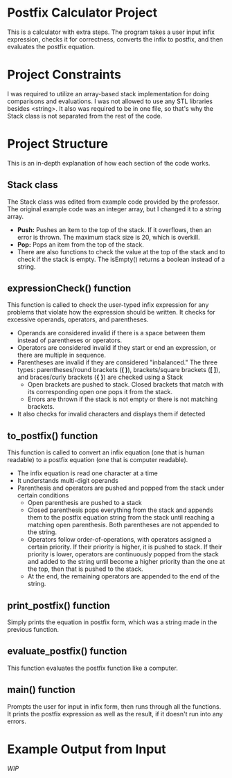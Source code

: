 # Postfix Calculator Project
This is a calculator with extra steps. The program takes a user input infix expression, checks it for correctness, converts the infix to postfix, and then evaluates the postfix equation.

# Project Constraints
I was required to utilize an array-based stack implementation for doing comparisons and evaluations. I was not allowed to use any STL libraries besides \<string\>. It also was required to be in one file, so that's why the Stack class is not separated from the rest of the code.
# Project Structure
This is an in-depth explanation of how each section of the code works.
## Stack class
The Stack class was edited from example code provided by the professor. The original example code was an integer array, but I changed it to a string array.
- **Push:** Pushes an item to the top of the stack. If it overflows, then an error is thrown. The maximum stack size is 20, which is overkill.
- **Pop:** Pops an item from the top of the stack.
- There are also functions to check the value at the top of the stack and to check if the stack is empty. The isEmpty() returns a boolean instead of a string.

## expressionCheck() function
This function is called to check the user-typed infix expression for any problems that violate how the expression should be written. It checks for excessive operands, operators, and parentheses.
- Operands are considered invalid if there is a space between them instead of parentheses or operators.
- Operators are considered invalid if they start or end an expression, or there are multiple in sequence.
- Parentheses are invalid if they are considered "inbalanced." The three types: parentheses/round brackets (**( )**), brackets/square brackets (**[ ]**), and braces/curly brackets (**{ }**) are checked using a Stack
  - Open brackets are pushed to stack. Closed brackets that match with its corresponding open one pops it from the stack.
  - Errors are thrown if the stack is not empty or there is not matching brackets.
- It also checks for invalid characters and displays them if detected

## to_postfix() function
This function is called to convert an infix equation (one that is human readable) to a postfix equation (one that is computer readable).
- The infix equation is read one character at a time
- It understands multi-digit operands
- Parenthesis and operators are pushed and popped from the stack under certain conditions
  - Open parenthesis are pushed to a stack
  - Closed parenthesis pops everything from the stack and appends them to the postfix equation string from the stack until reaching a matching open parenthesis. Both parentheses are not appended to the string.
  - Operators follow order-of-operations, with operators assigned a certain priority. If their priority is higher, it is pushed to stack. If their priority is lower, operators are continuously popped from the stack and added to the string until become a higher priority than the one at the top, then that is pushed to the stack.
  - At the end, the remaining operators are appended to the end of the string.

## print_postfix() function
Simply prints the equation in postfix form, which was a string made in the previous function.
## evaluate_postfix() function
This function evaluates the postfix function like a computer.
## main() function
Prompts the user for input in infix form, then runs through all the functions. It prints the postfix expression as well as the result, if it doesn't run into any errors.

# Example Output from Input
_WIP_
